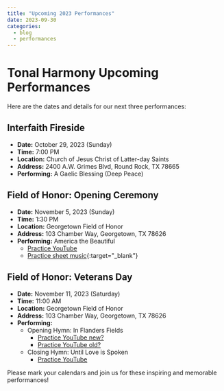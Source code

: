 ```yaml
---
title: "Upcoming 2023 Performances"
date: 2023-09-30
categories:
  - blog
  - performances
---
```


# Tonal Harmony Upcoming Performances

Here are the dates and details for our next three performances:

## Interfaith Fireside

- **Date:** October 29, 2023 (Sunday)
- **Time:** 7:00 PM
- **Location:** Church of Jesus Christ of Latter-day Saints
- **Address:** 2400 A.W. Grimes Blvd, Round Rock, TX 78665
- **Performing:** A Gaelic Blessing (Deep Peace)

## Field of Honor: Opening Ceremony

- **Date:** November 5, 2023 (Sunday)
- **Time:** 1:30 PM
- **Location:** Georgetown Field of Honor
- **Address:** 103 Chamber Way, Georgetown, TX 78626
- **Performing:** America the Beautiful
  - [Practice YouTube](https://youtu.be/7ImnayzcUQw)
  - [Practice sheet music](https://www.jwpepper.com/America-the-Beautiful/10553010.item){:target="_blank"}

## Field of Honor: Veterans Day

- **Date:** November 11, 2023 (Saturday)
- **Time:** 11:00 AM
- **Location:** Georgetown Field of Honor
- **Address:** 103 Chamber Way, Georgetown, TX 78626
- **Performing:**
  - Opening Hymn: In Flanders Fields
    - [Practice YouTube new?](https://youtu.be/3g-VBcnLdBM)
    - [Practice YouTube old?](https://youtu.be/mI-2EiX-3gc)
  - Closing Hymn: Until Love is Spoken
    - [Practice YouTube](https://youtu.be/PEdg9_sZfwA)

Please mark your calendars and join us for these inspiring and memorable performances!
